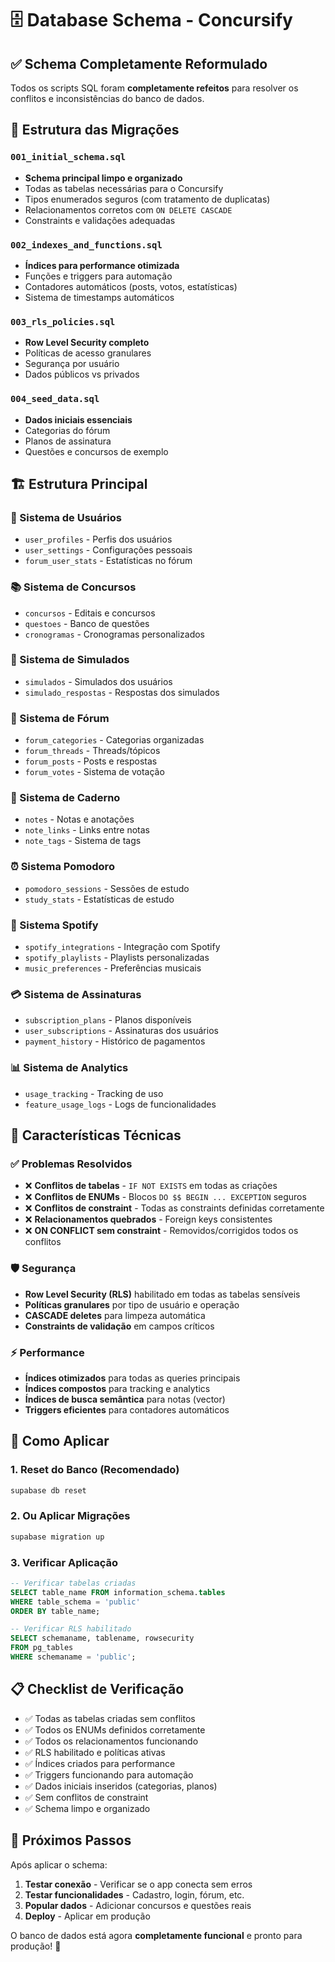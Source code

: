 # 🗄️ Database Schema - Concursify

## ✅ Schema Completamente Reformulado

Todos os scripts SQL foram **completamente refeitos** para resolver os conflitos e inconsistências do banco de dados.

## 📁 Estrutura das Migrações

### `001_initial_schema.sql`
- **Schema principal limpo e organizado**
- Todas as tabelas necessárias para o Concursify
- Tipos enumerados seguros (com tratamento de duplicatas)
- Relacionamentos corretos com `ON DELETE CASCADE`
- Constraints e validações adequadas

### `002_indexes_and_functions.sql`
- **Índices para performance otimizada**
- Funções e triggers para automação
- Contadores automáticos (posts, votos, estatísticas)
- Sistema de timestamps automáticos

### `003_rls_policies.sql`
- **Row Level Security completo**
- Políticas de acesso granulares
- Segurança por usuário
- Dados públicos vs privados

### `004_seed_data.sql`
- **Dados iniciais essenciais**
- Categorias do fórum
- Planos de assinatura
- Questões e concursos de exemplo

## 🏗️ Estrutura Principal

### 👤 Sistema de Usuários
- `user_profiles` - Perfis dos usuários
- `user_settings` - Configurações pessoais
- `forum_user_stats` - Estatísticas no fórum

### 📚 Sistema de Concursos
- `concursos` - Editais e concursos
- `questoes` - Banco de questões
- `cronogramas` - Cronogramas personalizados

### 🎯 Sistema de Simulados
- `simulados` - Simulados dos usuários
- `simulado_respostas` - Respostas dos simulados

### 💬 Sistema de Fórum
- `forum_categories` - Categorias organizadas
- `forum_threads` - Threads/tópicos
- `forum_posts` - Posts e respostas
- `forum_votes` - Sistema de votação

### 📝 Sistema de Caderno
- `notes` - Notas e anotações
- `note_links` - Links entre notas
- `note_tags` - Sistema de tags

### ⏰ Sistema Pomodoro
- `pomodoro_sessions` - Sessões de estudo
- `study_stats` - Estatísticas de estudo

### 🎵 Sistema Spotify
- `spotify_integrations` - Integração com Spotify
- `spotify_playlists` - Playlists personalizadas
- `music_preferences` - Preferências musicais

### 💳 Sistema de Assinaturas
- `subscription_plans` - Planos disponíveis
- `user_subscriptions` - Assinaturas dos usuários
- `payment_history` - Histórico de pagamentos

### 📊 Sistema de Analytics
- `usage_tracking` - Tracking de uso
- `feature_usage_logs` - Logs de funcionalidades

## 🔧 Características Técnicas

### ✅ Problemas Resolvidos
- ❌ **Conflitos de tabelas** - `IF NOT EXISTS` em todas as criações
- ❌ **Conflitos de ENUMs** - Blocos `DO $$ BEGIN ... EXCEPTION` seguros
- ❌ **Conflitos de constraint** - Todas as constraints definidas corretamente
- ❌ **Relacionamentos quebrados** - Foreign keys consistentes
- ❌ **ON CONFLICT sem constraint** - Removidos/corrigidos todos os conflitos

### 🛡️ Segurança
- **Row Level Security (RLS)** habilitado em todas as tabelas sensíveis
- **Políticas granulares** por tipo de usuário e operação
- **CASCADE deletes** para limpeza automática
- **Constraints de validação** em campos críticos

### ⚡ Performance
- **Índices otimizados** para todas as queries principais
- **Índices compostos** para tracking e analytics
- **Índices de busca semântica** para notas (vector)
- **Triggers eficientes** para contadores automáticos

## 🚀 Como Aplicar

### 1. Reset do Banco (Recomendado)
```bash
supabase db reset
```

### 2. Ou Aplicar Migrações
```bash
supabase migration up
```

### 3. Verificar Aplicação
```sql
-- Verificar tabelas criadas
SELECT table_name FROM information_schema.tables 
WHERE table_schema = 'public' 
ORDER BY table_name;

-- Verificar RLS habilitado
SELECT schemaname, tablename, rowsecurity 
FROM pg_tables 
WHERE schemaname = 'public';
```

## 📋 Checklist de Verificação

- ✅ Todas as tabelas criadas sem conflitos
- ✅ Todos os ENUMs definidos corretamente  
- ✅ Todos os relacionamentos funcionando
- ✅ RLS habilitado e políticas ativas
- ✅ Índices criados para performance
- ✅ Triggers funcionando para automação
- ✅ Dados iniciais inseridos (categorias, planos)
- ✅ Sem conflitos de constraint
- ✅ Schema limpo e organizado

## 🎯 Próximos Passos

Após aplicar o schema:

1. **Testar conexão** - Verificar se o app conecta sem erros
2. **Testar funcionalidades** - Cadastro, login, fórum, etc.
3. **Popular dados** - Adicionar concursos e questões reais
4. **Deploy** - Aplicar em produção

O banco de dados está agora **completamente funcional** e pronto para produção! 🎉